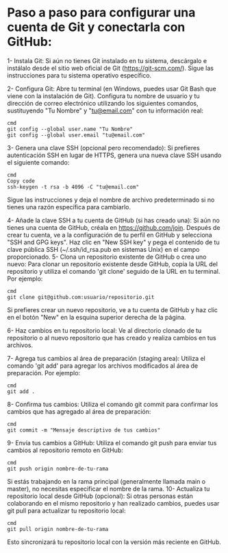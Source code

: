 # Paso a paso para configurar una cuenta de Git y conectarla con GitHub:
1- Instala Git:
Si aún no tienes Git instalado en tu sistema, descárgalo e instálalo desde el sitio web oficial de Git (https://git-scm.com/). Sigue las instrucciones para tu sistema operativo específico.

2- Configura Git:
Abre tu terminal (en Windows, puedes usar Git Bash que viene con la instalación de Git). Configura tu nombre de usuario y tu dirección de correo electrónico utilizando los siguientes comandos, sustituyendo "Tu Nombre" y "tu@email.com" con tu información real:
```
cmd
git config --global user.name "Tu Nombre"
git config --global user.email "tu@email.com"
```
3- Genera una clave SSH (opcional pero recomendado):
Si prefieres autenticación SSH en lugar de HTTPS, genera una nueva clave SSH usando el siguiente comando:
```
cmd
Copy code
ssh-keygen -t rsa -b 4096 -C "tu@email.com"
```
Sigue las instrucciones y deja el nombre de archivo predeterminado si no tienes una razón específica para cambiarlo.

4- Añade la clave SSH a tu cuenta de GitHub (si has creado una):
Si aún no tienes una cuenta de GitHub, créala en https://github.com/join.
Después de crear tu cuenta, ve a la configuración de tu perfil en GitHub y selecciona "SSH and GPG keys". Haz clic en "New SSH key" y pega el contenido de tu clave pública SSH (~/.ssh/id_rsa.pub en sistemas Unix) en el campo proporcionado.
5- Clona un repositorio existente de GitHub o crea uno nuevo:
Para clonar un repositorio existente desde GitHub, copia la URL del repositorio y utiliza el comando 'git clone' seguido de la URL en tu terminal. Por ejemplo:
```
cmd
git clone git@github.com:usuario/repositorio.git
```
Si prefieres crear un nuevo repositorio, ve a tu cuenta de GitHub y haz clic en el botón "New" en la esquina superior derecha de la página.

6- Haz cambios en tu repositorio local:
Ve al directorio clonado de tu repositorio o al nuevo repositorio que has creado y realiza cambios en tus archivos.

7- Agrega tus cambios al área de preparación (staging area):
Utiliza el comando 'git add' para agregar los archivos modificados al área de preparación. Por ejemplo:
```
cmd
git add .
```
8- Confirma tus cambios:
Utiliza el comando git commit para confirmar los cambios que has agregado al área de preparación:
```
cmd
git commit -m "Mensaje descriptivo de tus cambios"
```
9- Envía tus cambios a GitHub:
Utiliza el comando git push para enviar tus cambios al repositorio remoto en GitHub:
```
cmd
git push origin nombre-de-tu-rama
```
Si estás trabajando en la rama principal (generalmente llamada main o master), no necesitas especificar el nombre de la rama.
10- Actualiza tu repositorio local desde GitHub (opcional):
Si otras personas están colaborando en el mismo repositorio y han realizado cambios, puedes usar git pull para actualizar tu repositorio local:
```
cmd
git pull origin nombre-de-tu-rama
```
Esto sincronizará tu repositorio local con la versión más reciente en GitHub.